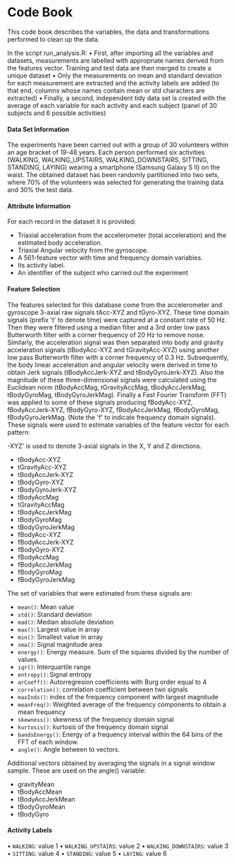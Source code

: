 # Code Book
This code book describes the variables, the data and transformations performed to clean up the data.

In the script run_analysis.R:
•	First, after importing all the variables and datasets, measurements are labelled with appropriate names derived from the features vector. Training and test data are then merged to create a unique dataset
•	Only the measurements on mean and standard deviation for each measurement are extracted and the activity labels are added (to that end, columns whose names contain mean or std characters are extracted)
•	Finally, a second, independent tidy data set is created with the average of each variable for each activity and each subject (panel of 30 subjects and 6 possible activities)

#### Data Set Information
The experiments have been carried out with a group of 30 volunteers within an age bracket of 19-48 years. Each person performed six activities (WALKING, WALKING_UPSTAIRS, WALKING_DOWNSTAIRS, SITTING, STANDING, LAYING) wearing a smartphone (Samsung Galaxy S II) on the waist. 
The obtained dataset has been randomly partitioned into two sets, where 70% of the volunteers was selected for generating the training data and 30% the test data. 

#### Attribute Information
For each record in the dataset it is provided: 
+ Triaxial acceleration from the accelerometer (total acceleration) and the estimated body acceleration. 
+ Triaxial Angular velocity from the gyroscope. 
+ A 561-feature vector with time and frequency domain variables. 
+ Its activity label. 
+ An identifier of the subject who carried out the experiment 

#### Feature Selection 
The features selected for this database come from the accelerometer and gyroscope 3-axial raw signals tAcc-XYZ and tGyro-XYZ. These time domain signals (prefix 't' to denote time) were captured at a constant rate of 50 Hz. Then they were filtered using a median filter and a 3rd order low pass Butterworth filter with a corner frequency of 20 Hz to remove noise. Similarly, the acceleration signal was then separated into body and gravity acceleration signals (tBodyAcc-XYZ and tGravityAcc-XYZ) using another low pass Butterworth filter with a corner frequency of 0.3 Hz. 
Subsequently, the body linear acceleration and angular velocity were derived in time to obtain Jerk signals (tBodyAccJerk-XYZ and tBodyGyroJerk-XYZ). Also the magnitude of these three-dimensional signals were calculated using the Euclidean norm (tBodyAccMag, tGravityAccMag, tBodyAccJerkMag, tBodyGyroMag, tBodyGyroJerkMag). 
Finally a Fast Fourier Transform (FFT) was applied to some of these signals producing fBodyAcc-XYZ, fBodyAccJerk-XYZ, fBodyGyro-XYZ, fBodyAccJerkMag, fBodyGyroMag, fBodyGyroJerkMag. (Note the 'f' to indicate frequency domain signals). 
These signals were used to estimate variables of the feature vector for each pattern:  

-XYZ' is used to denote 3-axial signals in the X, Y and Z directions.
+ tBodyAcc-XYZ
+ tGravityAcc-XYZ
+ tBodyAccJerk-XYZ
+ tBodyGyro-XYZ
+ tBodyGyroJerk-XYZ
+ tBodyAccMag
+ tGravityAccMag
+ tBodyAccJerkMag
+ tBodyGyroMag
+ tBodyGyroJerkMag
+ fBodyAcc-XYZ
+ fBodyAccJerk-XYZ
+ fBodyGyro-XYZ
+ fBodyAccMag
+ fBodyAccJerkMag
+ fBodyGyroMag
+ fBodyGyroJerkMag

The set of variables that were estimated from these signals are: 
+ `mean()`: Mean value
+ `std()`: Standard deviation
+ `mad()`: Median absolute deviation 
+ `max()`: Largest value in array
+ `min()`: Smallest value in array
+ `sma()`: Signal magnitude area
+ `energy()`: Energy measure. Sum of the squares divided by the number of values. 
+ `iqr()`: Interquartile range 
+ `entropy()`: Signal entropy
+ `arCoeff()`: Autorregresion coefficients with Burg order equal to 4
+ `correlation()`: correlation coefficient between two signals
+ `maxInds()`: index of the frequency component with largest magnitude
+ `meanFreq()`: Weighted average of the frequency components to obtain a mean frequency
+ `skewness()`: skewness of the frequency domain signal 
+ `kurtosis()`: kurtosis of the frequency domain signal 
+ `bandsEnergy()`: Energy of a frequency interval within the 64 bins of the FFT of each window.
+ `angle()`: Angle between to vectors.

Additional vectors obtained by averaging the signals in a signal window sample. These are used on the angle() variable:
+ gravityMean
+ tBodyAccMean
+ tBodyAccJerkMean
+ tBodyGyroMean
+ tBodyGyro

#### Activity Labels
•	`WALKING`: value 1 
•	`WALKING_UPSTAIRS`: value 2 
•	`WALKING_DOWNSTAIRS`: value 3 
•	`SITTING`: value 4 
•	`STANDING`: value 5 
•	`LAYING`: value 6 
